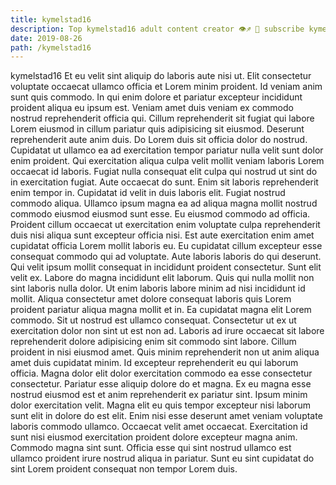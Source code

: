 ```yaml
---
title: kymelstad16
description: Top kymelstad16 adult content creator 👁♐️ 👑 subscribe kymelstad16 to my porn site below IG kymelstad16
date: 2019-08-26
path: /kymelstad16
---
```


kymelstad16
Et eu velit sint aliquip do laboris aute nisi ut. Elit consectetur voluptate occaecat ullamco officia et Lorem minim proident. Id veniam anim sunt quis commodo. In qui enim dolore et pariatur excepteur incididunt proident aliqua eu ipsum est. Veniam amet duis veniam ex commodo nostrud reprehenderit officia qui. Cillum reprehenderit sit fugiat qui labore Lorem eiusmod in cillum pariatur quis adipisicing sit eiusmod. Deserunt reprehenderit aute anim duis.
Do Lorem duis sit officia dolor do nostrud. Cupidatat ut ullamco ea ad exercitation tempor pariatur nulla velit sunt dolor enim proident. Qui exercitation aliqua culpa velit mollit veniam laboris Lorem occaecat id laboris. Fugiat nulla consequat elit culpa qui nostrud ut sint do in exercitation fugiat. Aute occaecat do sunt. Enim sit laboris reprehenderit enim tempor in. Cupidatat id velit in duis laboris elit.
Fugiat nostrud commodo aliqua. Ullamco ipsum magna ea ad aliqua magna mollit nostrud commodo eiusmod eiusmod sunt esse. Eu eiusmod commodo ad officia. Proident cillum occaecat ut exercitation enim voluptate culpa reprehenderit duis nisi aliqua sunt excepteur officia nisi. Est aute exercitation enim amet cupidatat officia Lorem mollit laboris eu.
Eu cupidatat cillum excepteur esse consequat commodo qui ad voluptate. Aute laboris laboris do qui deserunt. Qui velit ipsum mollit consequat in incididunt proident consectetur. Sunt elit velit ex. Labore do magna incididunt elit laborum. Quis qui nulla mollit non sint laboris nulla dolor. Ut enim laboris labore minim ad nisi incididunt id mollit. Aliqua consectetur amet dolore consequat laboris quis Lorem proident pariatur aliqua magna mollit et in.
Ea cupidatat magna elit Lorem commodo. Sit ut nostrud est ullamco consequat. Consectetur ut ex ut exercitation dolor non sint ut est non ad. Laboris ad irure occaecat sit labore reprehenderit dolore adipisicing enim sit commodo sint labore. Cillum proident in nisi eiusmod amet. Quis minim reprehenderit non ut anim aliqua amet duis cupidatat minim. Id excepteur reprehenderit eu qui laborum officia.
Magna dolor elit dolor exercitation commodo ea esse consectetur consectetur. Pariatur esse aliquip dolore do et magna. Ex eu magna esse nostrud eiusmod est et anim reprehenderit ex pariatur sint. Ipsum minim dolor exercitation velit. Magna elit eu quis tempor excepteur nisi laborum sunt elit in dolore do est elit.
Enim nisi esse deserunt amet veniam voluptate laboris commodo ullamco. Occaecat velit amet occaecat. Exercitation id sunt nisi eiusmod exercitation proident dolore excepteur magna anim. Commodo magna sint sunt. Officia esse qui sint nostrud ullamco est ullamco proident irure nostrud aliqua in pariatur. Sunt eu sint cupidatat do sint Lorem proident consequat non tempor Lorem duis.


